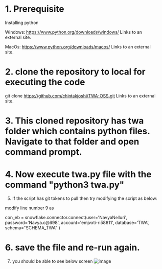# 1. Prerequisite

Installing python

Windows: https://www.python.org/downloads/windows/ Links to an external site.

MacOs: https://www.python.org/downloads/macos/ Links to an external site.

# 2. clone the repository to local for executing the code

git clone https://github.com/chintakjoshi/TWA-OSS.git Links to an external site.

# 3. This cloned repository has twa folder which contains python files. Navigate to that folder and open command prompt.

# 4. Now execute twa.py file with the command "python3 twa.py"

5. If the script has git tokens to pull then try modifying the script as below:

modify line number 9 as

con_eb = snowflake.connector.connect(user='NavyaNelluri',
                                         password='Navya.c@698',
                                         account='emjvxti-ri58811',
                                         database='TWA',
                                         schema="SCHEMA_TWA"
                                         )

# 6. save the file and re-run again.

7. you should be able to see below screen
![image](https://github.com/chintakjoshi/TWA-OSS/assets/120769407/2731a610-00b2-4862-9181-faee0e6238b2)

